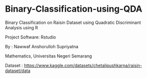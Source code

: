 # Binary-Classification-using-QDA
Binary Classification on Raisin Dataset using Quadratic Discriminant Analysis using R

Project Software: Rstudio

By : Nawwaf Anshorulloh Supriyatna

Mathematics, Universitas Negeri Semarang

Dataset : https://www.kaggle.com/datasets/chetalipushkarna/raisin-dataset/data

